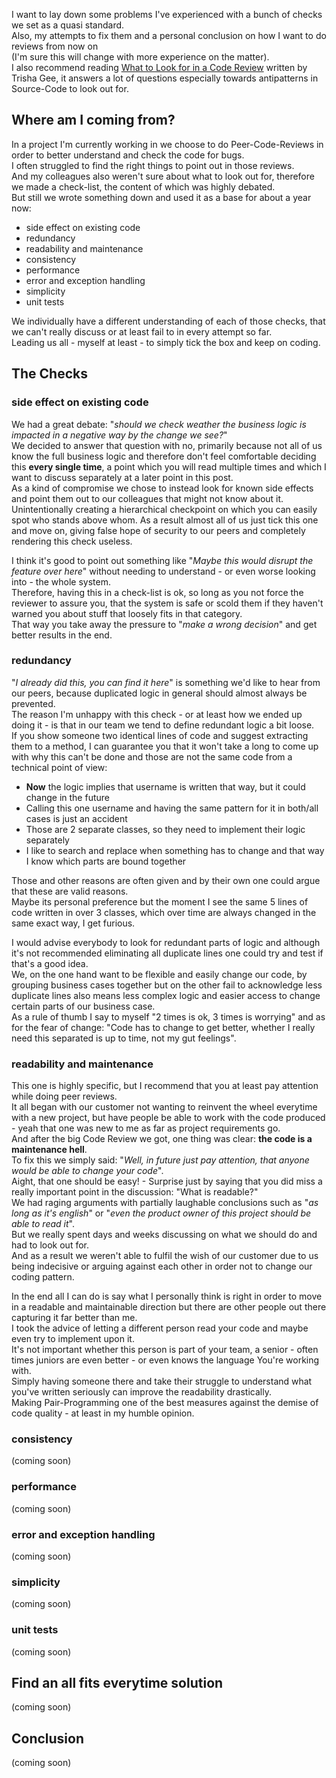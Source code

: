 I want to lay down some problems I've experienced with a bunch of checks we set as a quasi standard.  
Also, my attempts to fix them and a personal conclusion on how I want to do reviews from now on  
(I'm sure this will change with more experience on the matter).  
I also recommend reading
[What to Look for in a Code Review](https://www.goodreads.com/book/show/28942299-what-to-look-for-in-a-code-review)
written by Trisha Gee, it answers a lot of questions especially towards antipatterns in Source-Code to look out for.

## Where am I coming from?

In a project I'm currently working in we choose to do Peer-Code-Reviews in order to better understand
and check the code for bugs.  
I often struggled to find the right things to point out in those reviews.  
And my colleagues also weren't sure about what to look out for, therefore we made a check-list,
the content of which was highly debated.  
But still we wrote something down and used it as a base for about a year now:
* side effect on existing code
* redundancy
* readability and maintenance
* consistency
* performance
* error and exception handling
* simplicity
* unit tests

We individually have a different understanding of each of those checks, that we can't really discuss
or at least fail to in every attempt so far.  
Leading us all - myself at least - to simply tick the box and keep on coding.  

## The Checks

### side effect on existing code

We had a great debate: "_should we check weather the business logic is impacted in a negative way by
the change we see?_"  
We decided to answer that question with no, primarily because not all of us know the full business
logic and therefore don't feel comfortable deciding this **every single time**, a point which you will
read multiple times and which I want to discuss separately at a later point in this post.  
As a kind of compromise we chose to instead look for known side effects and point them out to our colleagues
that might not know about it.  
Unintentionally creating a hierarchical checkpoint on which you can easily spot who stands above whom.
As a result almost all of us just tick this one and move on, giving false hope of security to our peers and
completely rendering this check useless.

I think it's good to point out something like "_Maybe this would disrupt the feature over here_"
without needing to understand - or even worse looking into - the whole system.  
Therefore, having this in a check-list is ok, so long as you not force the reviewer to assure you,
that the system is safe or scold them if they haven't warned you about stuff that loosely fits in that category.  
That way you take away the pressure to "_make a wrong decision_" and get better results in the end.

### redundancy

"_I already did this, you can find it here_" is something we'd like to hear from our peers, because duplicated
logic in general should almost always be prevented.  
The reason I'm unhappy with this check - or at least how we ended up doing it - is that in our team we tend to
define redundant logic a bit loose.  
If you show someone two identical lines of code and suggest extracting them to a method, I can guarantee you
that it won't take a long to come up with why this can't be done and those are not the same code from a
technical point of view:
* **Now** the logic implies that username is written that way, but it could change in the future
* Calling this one username and having the same pattern for it in both/all cases is just an accident
* Those are 2 separate classes, so they need to implement their logic separately
* I like to search and replace when something has to change and that way I know which parts are bound together

Those and other reasons are often given and by their own one could argue that these are valid reasons.  
Maybe its personal preference but the moment I see the same 5 lines of code written in over 3 classes, which
over time are always changed in the same exact way, I get furious.

I would advise everybody to look for redundant parts of logic and although it's not recommended eliminating
all duplicate lines one could try and test if that's a good idea.  
We, on the one hand want to be flexible and easily change our code, by grouping business cases together but on
the other fail to acknowledge less duplicate lines also means less complex logic and easier access to change
certain parts of our business case.  
As a rule of thumb I say to myself "2 times is ok, 3 times is worrying" and as for the fear of change:
"Code has to change to get better, whether I really need this separated is up to time, not my gut feelings".

### readability and maintenance

This one is highly specific, but I recommend that you at least pay attention while doing peer reviews.  
It all began with our customer not wanting to reinvent the wheel everytime with a new project, but have people
be able to work with the code produced - yeah that one was new to me as far as project requirements go.  
And after the big Code Review we got, one thing was clear: **the code is a maintenance hell**.  
To fix this we simply said: "_Well, in future just pay attention, that anyone would be able to change your code_".  
Aight, that one should be easy! - Surprise just by saying that you did miss a really important point in
the discussion: "What is readable?"  
We had raging arguments with partially laughable conclusions such as "_as long as it's english_" or
"_even the product owner of this project should be able to read it_".  
But we really spent days and weeks discussing on what we should do and had to look out for.  
And as a result we weren't able to fulfil the wish of our customer due to us being indecisive or arguing against
each other in order not to change our coding pattern.

In the end all I can do is say what I personally think is right in order to move in a readable and maintainable
direction but there are other people out there capturing it far better than me.  
I took the advice of letting a different person read your code and maybe even try to implement upon it.  
It's not important whether this person is part of your team, a senior - often times juniors are even better -
or even knows the language You're working with.  
Simply having someone there and take their struggle to understand what you've written seriously can improve
the readability drastically.  
Making Pair-Programming one of the best measures against the demise of code
quality - at least in my humble opinion.

### consistency

(coming soon)

###  performance

(coming soon)

###  error and exception handling

(coming soon)

###  simplicity

(coming soon)

###  unit tests

(coming soon)

## Find an all fits everytime solution

(coming soon)

## Conclusion

(coming soon)
